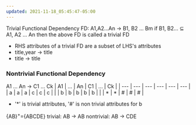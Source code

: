 ```yaml
---
updated: 2021-11-18_05:45:47-05:00
---
```

Trivial Functional Dependency
FD: A1,A2...An -> B1, B2 ... Bm
if B1, B2... $\subseteq$ A1, A2 ... An 
then the above FD is called a trivial FD

* RHS attributes of a trivial FD are a subset  of LHS's attributes 
* title,year -> title
* title -> title

### Nontrivial Functional Dependency
A1 ... An -> C1 ... Ck
| A1  | ... | An  | C1  | ... | Ck  |
| --- | --- | --- | --- | --- | --- |
| a   | a   | a   | c   | c   | c   |
|     | b   | b   | b   | b   | b   |
|     | \*   | \*   | #   | #   | #   |

* '\*' is trivial attributes, '#' is non trivial attributes for b

{AB}$^+$={ABCDE}
trivial:
AB 	-> AB
nontrivial:
AB	-> CDE